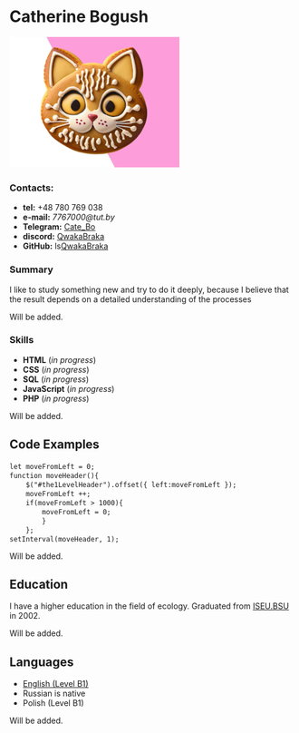 #  Catherine Bogush
![avatar](assets/kitty-cookie-smal.png)
### Contacts:
* **tel:** +48 780 769 038
* **e-mail:** _7767000@tut.by_
* **Telegram:** [Cate_Bo](@Cate_Bo)
* **discord:** [QwakaBraka](qwakabraka3514)
* **GitHub:** ls[QwakaBraka](https://github.com/QwakaBraka/rsschool-cv.git)
### Summary
I like to study something new and try to do it deeply, because I believe that the result depends on a detailed understanding of the processes

Will be added.

### Skills
* **HTML** (_in progress_)
* **CSS** (_in progress_)
* **SQL** (_in progress_)
* **JavaScript** (_in progress_)
* **PHP** (_in progress_)
  
Will be added.

## Code Examples
```
let moveFromLeft = 0;
function moveHeader(){
    $("#the1LevelHeader").offset({ left:moveFromLeft });
    moveFromLeft ++;
    if(moveFromLeft > 1000){
        moveFromLeft = 0;
        }
    };
setInterval(moveHeader, 1);
```
Will be added.

## Education
I have a higher education in the field of ecology. Graduated from  [ISEU.BSU](https://www.iseu.bsu.by/ru/) in 2002. 

Will be added.
## Languages
* [English (Level B1)](https://examinator.epam.com/passing/attendances/1268618)
* Russian is native
* Polish (Level B1)

Will be added.

[avatar]: /img/kitty-cookie.png